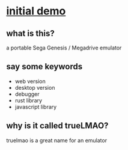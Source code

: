 # [initial demo](https://kirjava.xyz/sonic2)

## what is this?

a portable Sega Genesis / Megadrive emulator

## say some keywords

* web version
* desktop version
* debugger
* rust library
* javascript library

## why is it called trueLMAO?

truelmao is a great name for an emulator
